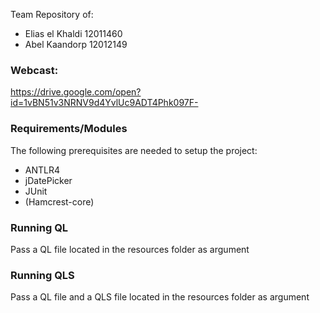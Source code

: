 Team Repository of:
 - Elias el Khaldi	 	12011460
 - Abel Kaandorp 		12012149

### Webcast:
https://drive.google.com/open?id=1vBN51v3NRNV9d4YvlUc9ADT4Phk097F-

### Requirements/Modules
The following prerequisites are needed to setup the project:

- ANTLR4
- jDatePicker
- JUnit
- (Hamcrest-core)

### Running QL
Pass a QL file located in the resources folder as argument

### Running QLS
Pass a QL file and a QLS file located in the resources folder as argument


